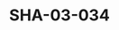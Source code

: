 ---
pid: SHA-03-034
title: SHA-03-034
language: ar
original_label: 
rights: شرحبيل احمد
location_of_original: شرحبيل احمد
photographer_or_studio: وزارة الارشاد الوطني
scanned_from: photograph 16.5 by 22.1
_date: '1965'
location: امدرمان، المسرح القومي
description: حفلة مع الاطفال شرحبيل احمد كامل حسين مهدي على امام احمد ابراهيم داوود
additional_notes: 
permission_display: 'yes'
on_server: 'no'
on_website: 'no'
permalink: /photopages/ar/SHA-03-034
layout: photo-page
---